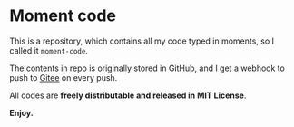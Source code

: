 # Moment code

This is a repository, which contains all my code typed in moments, so I called it `moment-code`.

The contents in repo is originally stored in GitHub, and I get a webhook to push to [Gitee](https://gitee.com/Promesis/moment-code) on every push.

All codes are **freely distributable and released in MIT License**.

**Enjoy.**
